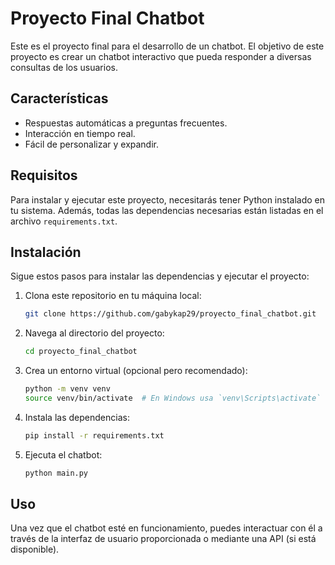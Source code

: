 # Proyecto Final Chatbot

Este es el proyecto final para el desarrollo de un chatbot. El objetivo de este proyecto es crear un chatbot interactivo que pueda responder a diversas consultas de los usuarios.

## Características

- Respuestas automáticas a preguntas frecuentes.
- Interacción en tiempo real.
- Fácil de personalizar y expandir.

## Requisitos

Para instalar y ejecutar este proyecto, necesitarás tener Python instalado en tu sistema. Además, todas las dependencias necesarias están listadas en el archivo `requirements.txt`.

## Instalación

Sigue estos pasos para instalar las dependencias y ejecutar el proyecto:

1. Clona este repositorio en tu máquina local:
    ```bash
    git clone https://github.com/gabykap29/proyecto_final_chatbot.git
    ```

2. Navega al directorio del proyecto:
    ```bash
    cd proyecto_final_chatbot
    ```

3. Crea un entorno virtual (opcional pero recomendado):
    ```bash
    python -m venv venv
    source venv/bin/activate  # En Windows usa `venv\Scripts\activate`
    ```

4. Instala las dependencias:
    ```bash
    pip install -r requirements.txt
    ```

5. Ejecuta el chatbot:
    ```bash
    python main.py
    ```

## Uso

Una vez que el chatbot esté en funcionamiento, puedes interactuar con él a través de la interfaz de usuario proporcionada o mediante una API (si está disponible).


